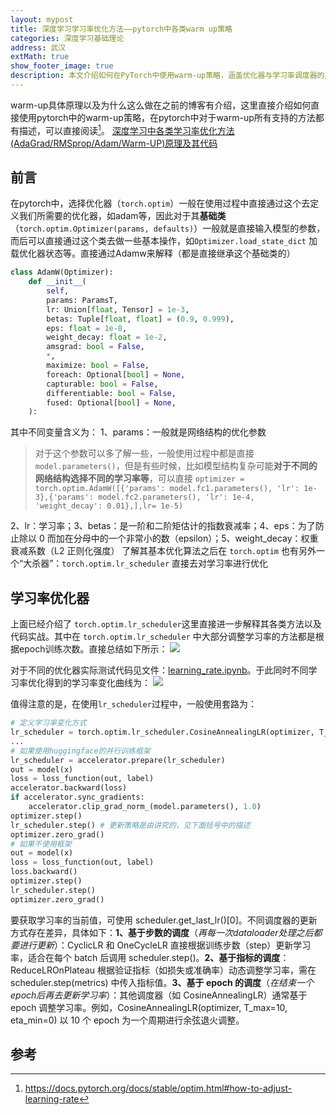 ```yaml
---
layout: mypost
title: 深度学习学习率优化方法——pytorch中各类warm up策略
categories: 深度学习基础理论
address: 武汉
extMath: true
show_footer_image: true
description: 本文介绍如何在PyTorch中使用warm-up策略，涵盖优化器与学习率调度器的应用方法。PyTorch优化器基础类torch.optim.Optimizer支持参数配置，如params可针对不同网络结构（如model.fc1、model.fc2）设置不同学习率（lr）、权重衰减（weight_decay）等，常见优化器如AdamW即继承此类。学习率优化可通过torch.optim.lr_scheduler实现，其方法多基于epoch调整，主要分为三类：基于步数的调度（如CyclicLR、OneCycleLR，需在每个batch后调用scheduler.step()）、基于指标的调度（如ReduceLROnPlateau，需传入验证指标）、基于epoch的调度（如CosineAnnealingLR，以指定epoch周期进行余弦退火）。使用时可通过scheduler.get_last_lr()[0]获取当前学习率，具体可参考PyTorch官方文档。
---
```


warm-up具体原理以及为什么这么做在之前的博客有介绍，这里直接介绍如何直接使用pytorch中的warm-up策略，在pytorch中对于warm-up所有支持的方法都有描述，可以直接阅读[^1]。
[深度学习中各类学习率优化方法(AdaGrad/RMSprop/Adam/Warm-UP)原理及其代码](https://www.big-yellow-j.top/posts/2025/01/04/learning_rate.html)

## 前言
在pytorch中，选择优化器（`torch.optim`）一般在使用过程中直接通过这个去定义我们所需要的优化器，如adam等，因此对于其**基础类**（`torch.optim.Optimizer(params, defaults)`）一般就是直接输入模型的参数，而后可以直接通过这个类去做一些基本操作，如`Optimizer.load_state_dict` 加载优化器状态等。直接通过Adamw来解释（都是直接继承这个基础类的）

```python
class AdamW(Optimizer):
    def __init__(
        self,
        params: ParamsT,
        lr: Union[float, Tensor] = 1e-3,
        betas: Tuple[float, float] = (0.9, 0.999),
        eps: float = 1e-8,
        weight_decay: float = 1e-2,
        amsgrad: bool = False,
        *,
        maximize: bool = False,
        foreach: Optional[bool] = None,
        capturable: bool = False,
        differentiable: bool = False,
        fused: Optional[bool] = None,
    ):
```

其中不同变量含义为：
1、params：一般就是网络结构的优化参数
> 对于这个参数可以多了解一些，一般使用过程中都是直接 `model.parameters()`，但是有些时候，比如模型结构复杂可能**对于不同的网络结构选择不同的学习率等**，可以直接 `optimizer = torch.optim.AdamW([{'params': model.fc1.parameters(), 'lr': 1e-3},{'params': model.fc2.parameters(), 'lr': 1e-4, 'weight_decay': 0.01},],lr= 1e-5)`

2、lr：学习率；3、betas：是一阶和二阶矩估计的指数衰减率；4、eps：为了防止除以 0 而加在分母中的一个非常小的数（epsilon）；5、weight_decay：权重衰减系数（L2 正则化强度）
了解其基本优化算法之后在 `torch.optim` 也有另外一个“大杀器”：`torch.optim.lr_scheduler` 直接去对学习率进行优化

## 学习率优化器
上面已经介绍了 `torch.optim.lr_scheduler`这里直接进一步解释其各类方法以及代码实战。其中在 `torch.optim.lr_scheduler` 中大部分调整学习率的方法都是根据epoch训练次数。直接总结如下所示：
![](https://s2.loli.net/2025/06/21/ZR5JkIStjF7TsO1.webp)

对于不同的优化器实际测试代码见文件：[learning_rate.ipynb](https://github.com/Big-Yellow-J/Big-Yellow-J.github.io/blob/master/code/Python/learning_rate/learning_rate.ipynb)。于此同时不同学习率优化得到的学习率变化曲线为：
![](https://s2.loli.net/2025/06/21/OTmDUKPCgush2Rw.webp)

值得注意的是，在使用`lr_scheduler`过程中，一般使用套路为：

```python
# 定义学习率变化方式
lr_scheduler = torch.optim.lr_scheduler.CosineAnnealingLR(optimizer, T_max= (page_layout_config.cos_warmup_t_max* len(train_dataloader)),eta_min= page_layout_config.cos_warmup_eta_min)
...
# 如果使用huggingface的并行训练框架
lr_scheduler = accelerator.prepare(lr_scheduler)
out = model(x)
loss = loss_function(out, label)
accelerator.backward(loss)
if accelerator.sync_gradients:
    accelerator.clip_grad_norm_(model.parameters(), 1.0)
optimizer.step()
lr_scheduler.step() # 更新策略是由讲究的，见下面括号中的描述
optimizer.zero_grad()
# 如果不使用框架
out = model(x)
loss = loss_function(out, label)
loss.backward()
optimizer.step()
lr_scheduler.step()
optimizer.zero_grad()
```

要获取学习率的当前值，可使用 scheduler.get_last_lr()[0]。不同调度器的更新方式存在差异，具体如下：**1、基于步数的调度**（*再每一次dataloader处理之后都要进行更新*）：CyclicLR 和 OneCycleLR 直接根据训练步数（step）更新学习率，适合在每个 batch 后调用 scheduler.step()。**2、基于指标的调度**：ReduceLROnPlateau 根据验证指标（如损失或准确率）动态调整学习率，需在 scheduler.step(metrics) 中传入指标值。**3、基于 epoch 的调度**（*在结束一个epoch后再去更新学习率*）：其他调度器（如 CosineAnnealingLR）通常基于 epoch 调整学习率。例如，CosineAnnealingLR(optimizer, T_max=10, eta_min=0) 以 10 个 epoch 为一个周期进行余弦退火调整。

## 参考
[^1]: https://docs.pytorch.org/docs/stable/optim.html#how-to-adjust-learning-rate